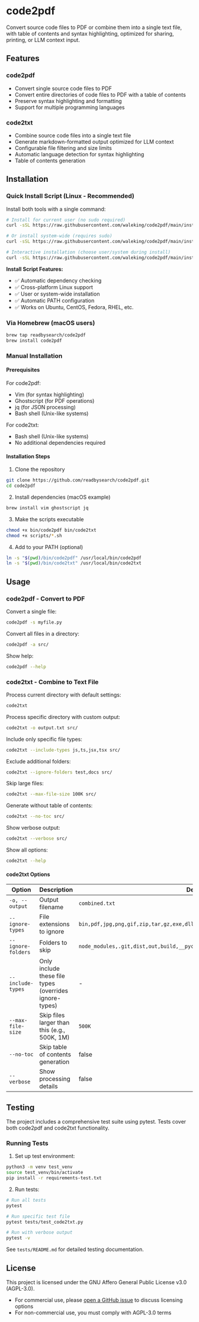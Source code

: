 # code2pdf

Convert source code files to PDF or combine them into a single text file, with table of contents and syntax highlighting, optimized for sharing, printing, or LLM context input.

## Features

### code2pdf
- Convert single source code files to PDF
- Convert entire directories of code files to PDF with a table of contents
- Preserve syntax highlighting and formatting
- Support for multiple programming languages

### code2txt
- Combine source code files into a single text file
- Generate markdown-formatted output optimized for LLM context
- Configurable file filtering and size limits
- Automatic language detection for syntax highlighting
- Table of contents generation

## Installation

### Quick Install Script (Linux - Recommended)

Install both tools with a single command:

```bash
# Install for current user (no sudo required)
curl -sSL https://raw.githubusercontent.com/waleking/code2pdf/main/install.sh | bash -s -- --user

# Or install system-wide (requires sudo)
curl -sSL https://raw.githubusercontent.com/waleking/code2pdf/main/install.sh | bash -s -- --system

# Interactive installation (choose user/system during install)
curl -sSL https://raw.githubusercontent.com/waleking/code2pdf/main/install.sh | bash
```

**Install Script Features:**
- ✅ Automatic dependency checking
- ✅ Cross-platform Linux support  
- ✅ User or system-wide installation
- ✅ Automatic PATH configuration
- ✅ Works on Ubuntu, CentOS, Fedora, RHEL, etc.

### Via Homebrew (macOS users)

```bash
brew tap readbysearch/code2pdf
brew install code2pdf
```

### Manual Installation

#### Prerequisites

For code2pdf:
- Vim (for syntax highlighting)
- Ghostscript (for PDF operations)
- jq (for JSON processing)
- Bash shell (Unix-like systems)

For code2txt:
- Bash shell (Unix-like systems)
- No additional dependencies required

#### Installation Steps

1. Clone the repository
```bash
git clone https://github.com/readbysearch/code2pdf.git
cd code2pdf
```

2. Install dependencies (macOS example)
```bash
brew install vim ghostscript jq
```

3. Make the scripts executable
```bash
chmod +x bin/code2pdf bin/code2txt
chmod +x scripts/*.sh
```

4. Add to your PATH (optional)
```bash
ln -s "$(pwd)/bin/code2pdf" /usr/local/bin/code2pdf
ln -s "$(pwd)/bin/code2txt" /usr/local/bin/code2txt
```

## Usage

### code2pdf - Convert to PDF

Convert a single file:
```bash
code2pdf -s myfile.py
```

Convert all files in a directory:
```bash
code2pdf -a src/
```

Show help:
```bash
code2pdf --help
```

### code2txt - Combine to Text File

Process current directory with default settings:
```bash
code2txt
```

Process specific directory with custom output:
```bash
code2txt -o output.txt src/
```

Include only specific file types:
```bash
code2txt --include-types js,ts,jsx,tsx src/
```

Exclude additional folders:
```bash
code2txt --ignore-folders test,docs src/
```

Skip large files:
```bash
code2txt --max-file-size 100K src/
```

Generate without table of contents:
```bash
code2txt --no-toc src/
```

Show verbose output:
```bash
code2txt --verbose src/
```

Show all options:
```bash
code2txt --help
```

#### code2txt Options

| Option | Description | Default |
|--------|-------------|---------|
| `-o, --output` | Output filename | `combined.txt` |
| `--ignore-types` | File extensions to ignore | `bin,pdf,jpg,png,gif,zip,tar,gz,exe,dll,so,dylib,class,jar,war,ear,pyc,pyo,txt` |
| `--ignore-folders` | Folders to skip | `node_modules,.git,dist,out,build,__pycache__,.venv,venv,env,.env,vendor,target` |
| `--include-types` | Only include these file types (overrides ignore-types) | - |
| `--max-file-size` | Skip files larger than this (e.g., 500K, 1M) | `500K` |
| `--no-toc` | Skip table of contents generation | false |
| `--verbose` | Show processing details | false |

## Testing

The project includes a comprehensive test suite using pytest. Tests cover both code2pdf and code2txt functionality.

### Running Tests

1. Set up test environment:
```bash
python3 -m venv test_venv
source test_venv/bin/activate
pip install -r requirements-test.txt
```

2. Run tests:
```bash
# Run all tests
pytest

# Run specific test file
pytest tests/test_code2txt.py

# Run with verbose output
pytest -v
```

See `tests/README.md` for detailed testing documentation.

## License

This project is licensed under the GNU Affero General Public License v3.0 (AGPL-3.0).

- For commercial use, please [open a GitHub issue](https://github.com/readbysearch/code2pdf/issues) to discuss licensing options
- For non-commercial use, you must comply with AGPL-3.0 terms